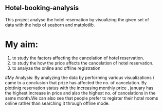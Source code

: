 ## Hotel-booking-analysis
This project analyse the hotel reservation by visualizing the given set of data with the help of seaborn and matplotlib.
# My aim:
1. to study the factors affecting the cancelation of hotel reservation.
2. to study the how the price affects the cancelation of hotel reservation.
3. to analyze the online and offline registration

#My Analysis:
By analyzing the data by performing various visualizations i came to a conclusion that prize has affected the no. of cancelation. By plottinig reservation status with the increasing monthly price , january has the highest increase in price and also the highest no. of cancelations in the same month.We can also see that people prefer to register their hotel rooms online rather than searching it through offline mode.

